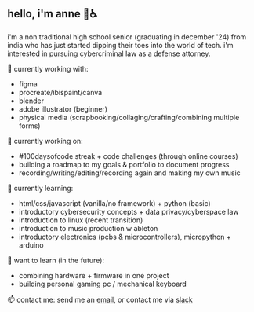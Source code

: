 ## hello, i'm anne 👋♿
<!-- ok so i've been asked to mention this so here's a disclaimer : i'm the special case of person who straight up <i>forgot*</i> to scrapbook sessions altogether who is now stuck with 300+ unbanked sessions with one day to go for scrapbooking. adhd be damned and executive disfunction is a HUGE bitch but i hope you'll bear w me as i sort through this mountain of sessions that helped me pick up a variety of new skills over the summer. <br>
<i>* because i was too anxious to ship the 'final' product because it felt too permanent and, in my mind, it could be improved</i>
![image](https://github.com/user-attachments/assets/078b17c8-71bf-471d-b5e2-2003e56746dc)

```
HI REVIEWER/HCB TEAM IM HOPING UR HAVING AN AWESOME DAY !!

im currently (as of 08/28) planning out a project with an rpi but i'm so sad because i'll only be able to get the pieces all
together after aracde ends. like i really like this silly little documentation process and in 10 years i can
look back at what all i built and the hours i put into something like it's some sort of career time capsule
(if that makes sense?). ok ykw im also so so upset that i'll only be able to finish my sprig + blot + onboard + bin
(+ potentially cider) after arcade is long over because SCHOOL. the interconnected yet independent nature of these events
is so cool (everyone say thank you zach). sorry for getting emotional on main tho, it will happen again :/
```
-->



i'm a non traditional high school senior (graduating in december '24) from india who has just started dipping their toes into the world of tech. i'm interested in pursuing cybercriminal law as a defense attorney.

🔭 currently working with: 
- figma
- procreate/ibispaint/canva
- blender
- adobe illustrator (beginner)
- physical media (scrapbooking/collaging/crafting/combining multiple forms)

🥐 currently working on:
<!-- - hack club #arcade [scrapbook](https://scrapbook.hackclub.com/anne) projects -->
- #100daysofcode streak + code challenges (through online courses)
- building a roadmap to my goals & portfolio to document progress
- recording/writing/editing/recording again and making my own music

<!-- <div style="text-align: center;"><img src="images/60f7e540119bfb4735b4763d0c37001f.gif" width="140" /></div>-->

 🌱 currently learning:
- html/css/javascript (vanilla/no framework) + python (basic)
- introductory cybersecurity concepts + data privacy/cyberspace law
- introduction to linux (recent transition)
- introduction to music production w ableton
- introductory electronics (pcbs & microcontrollers), micropython + arduino
<!-- - tools for ongoing #ysws programs at hack club (sprig, onboard, blot) -->

👾 want to learn (in the future):
<!-- - introduction to electronics (w printed circuit boards @easyeda + kicad)
- working with microcontrollers -->
- combining hardware + firmware in one project
- building personal gaming pc / mechanical keyboard

<!--
💌 goals:
- get ipad + flipper zero as prizes through #arcade at hack club 🤞🧿

👯 hobbies and interests:
- learning foreign languages (i speak 4 and am learning more)
- watching classic films, murder mysteries and police procedurals
- listening to taylor swift and true crime podcasts (look @ my last.fm)
- jewelry design and jewelry making (beaded, hand-carved wax + sandcasting) -->

 📫 contact me:
send me an [email](mailto:arsoninstigator@proton.me), or contact me via [slack](https://hackclub.slack.com/team/U07BBK4KHUK)

<!--
**arsoninstigator/arsoninstigator** is a ✨ _special_ ✨ repository because its `README.md` (this file) appears on your GitHub profile.

Here are some ideas to get you started:

- 🔭 I’m currently working on ...
- 🌱 I’m currently learning ...
- 👯 I’m looking to collaborate on ...
- 🤔 I’m looking for help with ...
- 💬 Ask me about ...
- 📫 How to reach me: ...
- 😄 Pronouns: ...
- ⚡ Fun fact: ...
-->
